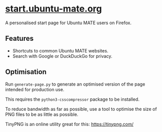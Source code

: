 # [start.ubuntu-mate.org](http://start.ubuntu-mate.org)

A personalised start page for Ubuntu MATE users
on Firefox.


## Features

 * Shortcuts to common Ubuntu MATE websites.
 * Search with Google or DuckDuckGo for privacy.


## Optimisation

Run `generate-page.py` to generate an optimised version of
the page intended for production use.

This requires the `python3-csscompressor` package to be installed.

To reduce bandwidth as far as possible, use a tool
to optimise the size of PNG files to be as little as possible.

TinyPNG is an online utility great for this: https://tinypng.com/
